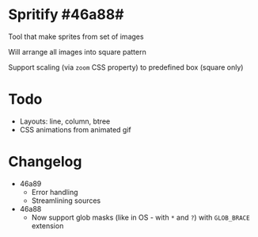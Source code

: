 # Spritify #46a88#

Tool that make sprites from set of images

Will arrange all images into square pattern

Support scaling (via `zoom` CSS property) to predefined box (square only)

# Todo

* Layouts: line, column, btree
* CSS animations from animated gif

# Changelog

* 46a89
    * Error handling
    * Streamlining sources
* 46a88
    * Now support glob masks (like in OS - with `*` and `?`) with `GLOB_BRACE` extension
